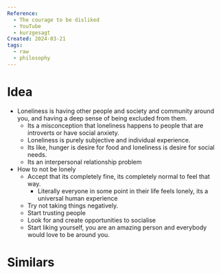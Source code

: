 ```yaml
---
Reference:
  - The courage to be disliked
  - YouTube
  - kurzgesagt
Created: 2024-03-21
tags:
  - raw
  - philosophy
---
```

# Idea

* Loneliness is having other people and society and community around you, and having a deep sense of being excluded from them.
	* Its a misconception that loneliness happens to people that are introverts or have social anxiety.
	* Loneliness is purely subjective and individual experience.
	* Its like, hunger is desire for food and loneliness is desire for social needs.
	* Its an interpersonal relationship problem
* How to not be lonely
	* Accept that its completely fine, its completely normal to feel that way.
		* Literally everyone in some point in their life feels lonely, its a universal human experience
	* Try not taking things negatively.
	* Start trusting people
	* Look for and create opportunities to socialise
	* Start liking yourself, you are an amazing person and everybody would love to be around you.

# Similars

